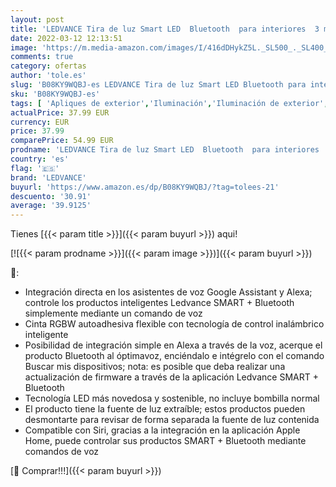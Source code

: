 ```yaml
---
layout: post
title: 'LEDVANCE Tira de luz Smart LED  Bluetooth  para interiores  3 metros de largo  color de luz cambiante  2000-6500K   colores RGB cambiables  controlable con Google  Alexa y Apple  SMART + BT FLEX 3M'
date: 2022-03-12 12:13:51
image: 'https://m.media-amazon.com/images/I/416dDHykZ5L._SL500_._SL400_.jpg'
comments: true
category: ofertas
author: 'tole.es'
slug: 'B08KY9WQBJ-es LEDVANCE Tira de luz Smart LED Bluetooth para interiores 3...'
sku: 'B08KY9WQBJ-es'
tags: [ 'Apliques de exterior','Iluminación','Iluminación de exterior','apple','ledvance', ]
actualPrice: 37.99 EUR
currency: EUR
price: 37.99
comparePrice: 54.99 EUR
prodname: 'LEDVANCE Tira de luz Smart LED  Bluetooth  para interiores  3 metros de largo  color de luz cambiante  2000-6500K   colores RGB cambiables  controlable con Google  Alexa y Apple  SMART + BT FLEX 3M'
country: 'es'
flag: '🇪🇸'
brand: 'LEDVANCE'
buyurl: 'https://www.amazon.es/dp/B08KY9WQBJ/?tag=tolees-21'
descuento: '30.91'
average: '39.9125'
---
```


Tienes [{{< param title >}}]({{< param buyurl >}}) aqui!

[![{{< param prodname >}}]({{< param image >}})]({{< param buyurl >}})

🔎:

- Integración directa en los asistentes de voz Google Assistant y Alexa; controle los productos inteligentes Ledvance SMART + Bluetooth simplemente mediante un comando de voz
- Cinta RGBW autoadhesiva flexible con tecnología de control inalámbrico inteligente
- Posibilidad de integración simple en Alexa a través de la voz, acerque el producto Bluetooth al óptimavoz, enciéndalo e intégrelo con el comando Buscar mis dispositivos; nota: es posible que deba realizar una actualización de firmware a través de la aplicación Ledvance SMART + Bluetooth
- Tecnología LED más novedosa y sostenible, no incluye bombilla normal
- El producto tiene la fuente de luz extraíble; estos productos pueden desmontarte para revisar de forma separada la fuente de luz contenida
- Compatible con Siri, gracias a la integración en la aplicación Apple Home, puede controlar sus productos SMART + Bluetooth mediante comandos de voz

[🛒 Comprar!!!]({{< param buyurl >}})
